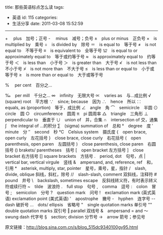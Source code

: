 title: 那些英语标点怎么读
tags:
  - 英语
id: 115
categories:
  - 生活分享
date: 2011-03-08 15:52:59
---

+　 plus　加号；正号
-　 minus　减号；负号
±　plus or minus　正负号
×　is multiplied by　乘号
÷　is divided by　除号
＝　is equal to　等于号
≠　is not equal to　不等于号
≡　is equivalent to　全等于号
≌　is equal to or approximately equal to　等于或约等于号
≈　is approximately equal to　约等于号
＜　is less than　小于号
＞　is greater than　大于号
≮　is not less than　不小于号
≯　is not more than　不大于号
≤　is less than or equal to　小于或等于号
≥　is more than or equal to　大于或等于号
<!--more-->%　 per cent　百分之…
‰　per mill　千分之…
∞　infinity　无限大号
∝　varies as　与…成比例
√　(square) root　平方根
∵　since; because　因为
∴　hence　所以
∷　equals, as (proportion)　等于，成比例
∠　angle　角
⌒　semicircle　半圆
⊙　circle　圆
○　circumference　圆周
π　pi 圆周率
△　triangle　三角形
⊥　perpendicular to　垂直于
∪　union of　并，合集
∩　intersection of 交，通集
∫　the integral of …的积分
∑　(sigma) summation of　总和
°　degree　度
′　minute　分
″　second　秒
℃　Celsius system　摄氏度
{　open brace, open curly　左花括号
}　close brace, close curly　右花括号
(　open parenthesis, open paren　左圆括号
)　close parenthesis, close paren　右圆括号
() brakets/ parentheses　括号
[　open bracket 左方括号
]　close bracket 右方括号
[] square brackets　方括号
.　period, dot　句号，点
|　vertical bar, vertical virgule　竖线
&amp;　ampersand, and, reference, ref　和，引用
*　asterisk, multiply, star, pointer　星号，乘号，星，指针
/　slash, divide, oblique 斜线，斜杠，除号
//　slash-slash, comment 双斜线，注释符
#　pound　井号
\　backslash, sometimes escape　反斜线转义符，有时表示转义符或续行符
~　tilde　波浪符
.　full stop　句号
,　comma　逗号
:　colon　冒号
;　semicolon　分号
?　question mark　问号
!　exclamation mark (英式英语) exclamation point (美式英语)
'　apostrophe　撇号
-　hyphen　连字号
-- dash 破折号
...　dots/ ellipsis　省略号
"　single quotation marks 单引号
""　double quotation marks 双引号
‖ parallel 双线号
&amp;　ampersand = and
～　swung dash 代字号
§　section; division 分节号
→　arrow 箭号；参见号

原文链接：http://blog.sina.com.cn/s/blog_515dc9340100gy95.html
